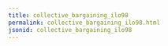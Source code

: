 ```yaml
---
title: collective_bargaining_ilo98
permalink: collective_bargaining_ilo98.html
jsonid: collective_bargaining_ilo98
---
```

